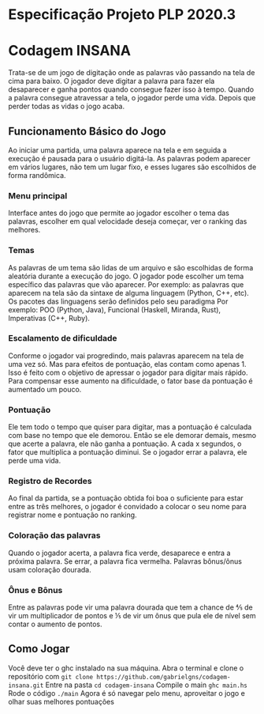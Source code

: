 # Especificação Projeto PLP 2020.3
# Codagem INSANA

Trata-se de um jogo de digitação onde as palavras vão passando na tela de cima para baixo. O jogador deve digitar a palavra para fazer ela desaparecer e ganha pontos quando consegue fazer isso à tempo. Quando a palavra consegue atravessar a tela, o jogador perde uma vida. Depois que perder todas as vidas o jogo acaba.

## Funcionamento Básico do Jogo
Ao iniciar uma partida, uma palavra aparece na tela e em seguida a execução é pausada para o usuário digitá-la. 
As palavras podem aparecer em vários lugares, não tem um lugar fixo, e esses lugares são escolhidos de forma randômica.

### Menu principal 
Interface antes do jogo que permite ao jogador escolher o tema das palavras, escolher em qual velocidade deseja começar, ver o ranking das melhores.

### Temas
As palavras de um tema são lidas de um arquivo e são escolhidas de forma aleatória durante a execução do jogo. O jogador pode escolher um tema específico das palavras que vão aparecer. Por exemplo: as palavras que aparecem na tela são da sintaxe de alguma linguagem (Python, C++, etc). Os pacotes das linguagens serão definidos pelo seu paradigma Por exemplo: POO (Python, Java), Funcional (Haskell, Miranda, Rust), Imperativas (C++, Ruby).


### Escalamento de dificuldade
Conforme o jogador vai progredindo, mais palavras aparecem na tela de uma vez só. Mas para efeitos de pontuação, elas contam como apenas 1. Isso é feito com o objetivo de apressar o jogador para digitar mais rápido. Para compensar esse aumento na dificuldade, o fator base da pontuação é aumentado um pouco.

### Pontuação
Ele tem todo o tempo que quiser para digitar, mas a pontuação é calculada com base no tempo que ele demorou. Então se ele demorar demais, mesmo que acerte a palavra, ele não ganha a pontuação. A cada x segundos, o fator que multiplica a pontuação diminui. Se o jogador errar a palavra, ele perde uma vida.

### Registro de Recordes 
Ao final da partida, se a pontuação obtida foi boa o suficiente para estar entre as três melhores, o jogador é convidado a colocar o seu nome para registrar nome e pontuação no ranking.

### Coloração das palavras
Quando o jogador acerta, a palavra fica verde, desaparece e entra a próxima palavra. Se errar, a palavra fica vermelha.
Palavras bônus/ônus usam coloração dourada.

### Ônus e Bônus
Entre as palavras pode vir uma palavra dourada que tem a chance de ⅘ de vir um multiplicador de pontos e ⅕ de vir um ônus que pula ele de nível sem contar o aumento de pontos.

## Como Jogar
Você deve ter o ghc instalado na sua máquina. Abra o terminal e clone o repositório com
```git clone https://github.com/gabrielgns/codagem-insana.git```
Entre na pasta
```cd codagem-insana```
Compile o main
```ghc main.hs```
Rode o código
```./main```
Agora é só navegar pelo menu, aproveitar o jogo e olhar suas melhores pontuações